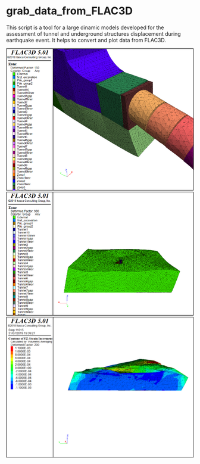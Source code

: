 # grab_data_from_FLAC3D
This script is a tool for a large dinamic models developed for the assessment of tunnel and underground structures displacement during earthquake event.
It helps to convert and plot data from FLAC3D.

![Image](Det_X.png)
![Image](dx.png)
![Image](DIST-Y_SSY.png)





